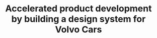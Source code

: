 ---
permalink: false
displayOrder: 
title: 'Accelerated product development by building a design system for Volvo Cars'
company: 'Volvo Cars is a Swedish automotive brand founded in 1927, known for pioneering safety innovations and designing premium vehicles with a focus on sustainability, technology, and safety.'
problem: 'At Volvo, we iterated relentlessly. That often meant recreating the same components and pages in an endless loop. I led a small team focused on building foundations — the most essential, reusable components and design tokens that evolved as new patterns emerged.'
capabilities: [1, 5]
industry: 'Automotive'
year: '2024'
gallery:
  - video: '/images/work/accelerated-1.mp4'
  - image: '/images/work/accelerated-2.png'
    imageAlt: 'Annotated breakdown of a design mockup by segmented controls, list headers, icon buttons, and tab bar components.'
  - image: '/images/work/accelerated-3.png'
    imageAlt: 'A group of components displaying button variants, including filled, shaded, tinted, critical, and disabled states in different sizes and with icons.'
  - image: '/images/work/accelerated-4.png'
    imageAlt: 'Figma design system file for Volvo Cars, showing design tokens, colour system, spacing, and component documentation in a multi-column layout.'
  - image: '/images/work/accelerated-5.png'
    imageAlt: 'Workshop scene with a group of people and a dog gathered around a whiteboard, discussing design system implementation steps in a modern office.'
  - image: '/images/work/accelerated-6.png'
    imageAlt: 'Figma workflow diagram for Volvo Cars, mapping out contribution and publishing processes for design system guidelines and assets.'
  - image: '/images/work/accelerated-7.png'
    imageAlt: 'Online whiteboard with sticky notes and diagrams, capturing onboarding, adoption, and collaboration discussions for a design system.'
note: "Before investing time into a full design system, we ran multiple, concurrent pilots hitched to ongoing product initiatives. This approach let us to piggy-back on existing momentum, find out what works and rack up some confidence along the way."
---